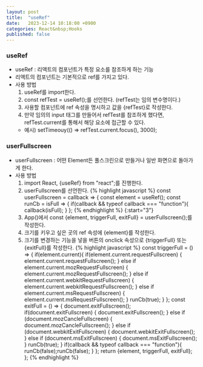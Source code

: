 ```yaml
---
layout: post
title:  "useRef"
date:   2023-12-14 10:18:00 +0900
categories: React&nbsp;Hooks
published: false
---
```


### useRef

- useRef : 리액트의 컴포넌트가 특정 요소를 참조하게 하는 기능
- 리액트의 컴포넌트는 기본적으로 ref를 가지고 있다.
- 사용 방법
  1. useRef를 import한다.
  2. const refTest = useRef();를 선언한다. (refTest는 임의 변수명이다.)
  3. 사용할 컴포넌트에 ref 속성을 명시하고 값을 {refTest}로 작성한다.
  4. 만약 임의의 input 태그를 만들어서 refTest를 참조하게 했다면,  
  refTest.current를 통해서 해당 요소에 접근할 수 있다.
  - 예시) setTimeouy(() => refTest.current.focus(), 3000);

### userFullscreen

- userFullscreen : 어떤 Element든 풀스크린으로 만들거나 일반 화면으로 돌아가게 한다.
- 사용 방법
  1. import React, {useRef} from "react";를 진행한다.
  2. userFullscreen를 선언한다.
  {% highlight javascript %}
  const userFullscreen = callback => {
    const element = useRef();
    const runCb = isFull => {
        if(callback && typeof callback === "function"){
            callback(isFull);
        }
    };
  {% endhighlight %}
{:start="3"}
  3. App()에서 const {element, triggerFull, exitFull} = userFullscreen();를 작성한다.
  4. 크기를 키우고 싶은 곳의 ref 속성에 {element}를 작성한다.
  5. 크기를 변경하는 기능을 넣을 버튼의 onclick 속성으로 {triggerFull} 또는 {exitFull}를 작성한다.
  {% highlight javascript %}
    const triggerFull = () => {
        if(element.current){
            if(element.current.requestFullscreen)
            {
                element.current.requestFullscreen();
            }
            else if element.current.mozRequestFullscreen)
            {
                element.current.mozRequestFullscreen();
            }
            else if element.current.webkitRequestFullscreen)
            {
                element.current.webkitRequestFullscreen();
            }
            else if element.current.msRequestFullscreen)
            {
                element.current.msRequestFullscreen();
            }
            runCb(true);
        }
    };
    const exitFull = () => {
        document.exitFullscreen();
        if(document.exitFullscreen)
        {
            document.exitFullscreen();
        }
        else if (document.mozCancleFullscreen)
        {
            document.mozCancleFullscreen();
        }
        else if (document.webkitExitFullscreen)
        {
            document.webkitExitFullscreen();
        }
        else if (document.msExitFullscreen)
        {
            document.msExitFullscreen();
        }
        runCb(true);
    }
        if(callback && typeof callback === "function"){
            runCb(false);runCb(false);
        }
    };
    return {element, triggerFull, exitFull};
  };
  {% endhighlight %}